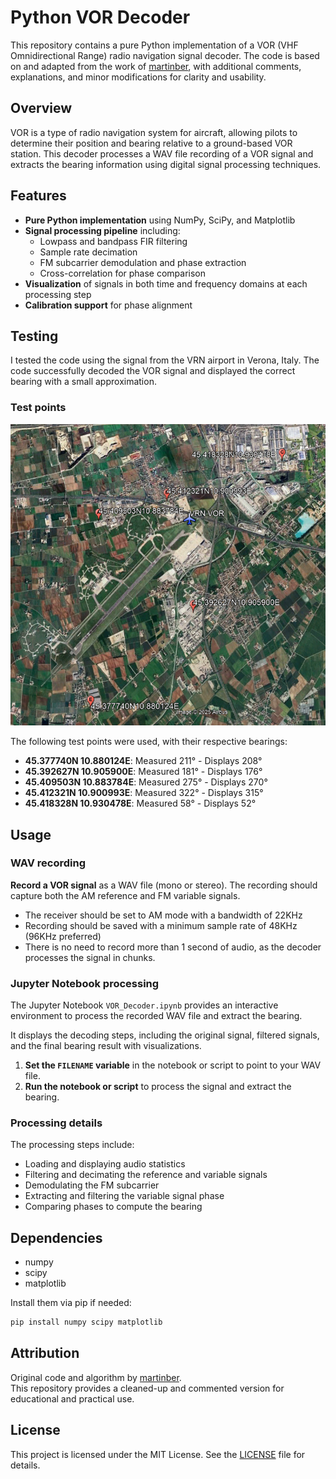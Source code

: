 # Python VOR Decoder

This repository contains a pure Python implementation of a VOR (VHF Omnidirectional Range) radio navigation signal decoder. The code is based on and adapted from the work of [martinber](https://github.com/martinber/vor-python-decoder), with additional comments, explanations, and minor modifications for clarity and usability.

## Overview

VOR is a type of radio navigation system for aircraft, allowing pilots to determine their position and bearing relative to a ground-based VOR station. This decoder processes a WAV file recording of a VOR signal and extracts the bearing information using digital signal processing techniques.

## Features

- **Pure Python implementation** using NumPy, SciPy, and Matplotlib
- **Signal processing pipeline** including:
  - Lowpass and bandpass FIR filtering
  - Sample rate decimation
  - FM subcarrier demodulation and phase extraction
  - Cross-correlation for phase comparison
- **Visualization** of signals in both time and frequency domains at each processing step
- **Calibration support** for phase alignment

## Testing

I tested the code using the signal from the VRN airport in Verona, Italy. The code successfully decoded the VOR signal and displayed the correct bearing with a small approximation.

### Test points

![Map of the test points](./imgs/VRN_map.png)

The following test points were used, with their respective bearings:

- **45.377740N 10.880124E**: Measured 211° - Displays 208°
- **45.392627N 10.905900E**: Measured 181° - Displays 176°
- **45.409503N 10.883784E**: Measured 275° - Displays 270°
- **45.412321N 10.900993E**: Measured 322° - Displays 315°
- **45.418328N 10.930478E**: Measured 58° - Displays 52°

## Usage

### WAV recording

**Record a VOR signal** as a WAV file (mono or stereo). The recording should capture both the AM reference and FM variable signals.

- The receiver should be set to AM mode with a bandwidth of 22KHz
- Recording should be saved with a minimum sample rate of 48KHz (96KHz preferred)
- There is no need to record more than 1 second of audio, as the decoder processes the signal in chunks.

### Jupyter Notebook processing

The Jupyter Notebook `VOR_Decoder.ipynb` provides an interactive environment to process the recorded WAV file and extract the bearing.

It displays the decoding steps, including the original signal, filtered signals, and the final bearing result with visualizations.

1. **Set the `FILENAME` variable** in the notebook or script to point to your WAV file.
1. **Run the notebook or script** to process the signal and extract the bearing.

### Processing details

The processing steps include:

- Loading and displaying audio statistics
- Filtering and decimating the reference and variable signals
- Demodulating the FM subcarrier
- Extracting and filtering the variable signal phase
- Comparing phases to compute the bearing

## Dependencies

- numpy
- scipy
- matplotlib

Install them via pip if needed:

```bash
pip install numpy scipy matplotlib
```

## Attribution

Original code and algorithm by [martinber](https://github.com/martinber/vor-python-decoder).  
This repository provides a cleaned-up and commented version for educational and practical use.

## License

This project is licensed under the MIT License. See the [LICENSE](LICENSE) file for details.
